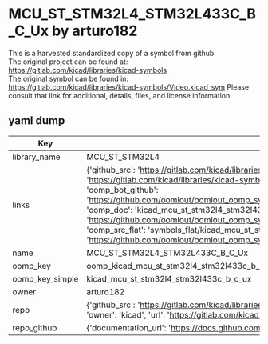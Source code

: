 # MCU_ST_STM32L4_STM32L433C_B_C_Ux by arturo182  
This is a harvested standardized copy of a symbol from github.  
The original project can be found at:  
https://gitlab.com/kicad/libraries/kicad-symbols  
The original symbol can be found in:
https://gitlab.com/kicad/libraries/kicad-symbols/Video.kicad_sym
Please consult that link for additional, details, files, and license information.  
## yaml dump  
| Key | Value |  
| --- | --- |  
| library_name | MCU_ST_STM32L4 |  
| links | {'github_src': 'https://gitlab.com/kicad/libraries/kicad-symbols/Video.kicad_sym', 'github_src_repo': 'https://gitlab.com/kicad/libraries/kicad-symbols', 'oomp_bot': 'kicad_mcu_st_stm32l4_stm32l433c_b_c_ux/working', 'oomp_bot_github': 'https://github.com/oomlout/oomlout_oomp_symbol_bot/tree/main/kicad_mcu_st_stm32l4_stm32l433c_b_c_ux/working', 'oomp_doc': 'kicad_mcu_st_stm32l4_stm32l433c_b_c_ux/working', 'oomp_doc_github': 'https://github.com/oomlout/oomlout_oomp_symbol_doc/tree/main/kicad_mcu_st_stm32l4_stm32l433c_b_c_ux/working', 'oomp_src_flat': 'symbols_flat/kicad_mcu_st_stm32l4_stm32l433c_b_c_ux/working', 'oomp_src_flat_github': 'https://github.com/oomlout/oomlout_oomp_symbol_src/tree/main/kicad_mcu_st_stm32l4_stm32l433c_b_c_ux/working'} |  
| name | MCU_ST_STM32L4_STM32L433C_B_C_Ux |  
| oomp_key | oomp_kicad_mcu_st_stm32l4_stm32l433c_b_c_ux |  
| oomp_key_simple | kicad_mcu_st_stm32l4_stm32l433c_b_c_ux |  
| owner | arturo182 |  
| repo | {'github_src': 'https://gitlab.com/kicad/libraries/kicad-symbols/Video.kicad_sym', 'name': 'libraries/kicad-symbols', 'owner': 'kicad', 'url': 'https://gitlab.com/kicad/libraries/kicad-symbols'} |  
| repo_github | {'documentation_url': 'https://docs.github.com/rest/repos/repos#get-a-repository', 'message': 'Not Found'} |  

